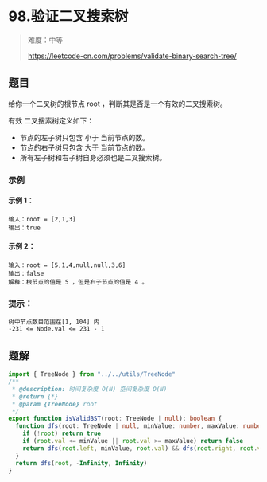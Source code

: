 # 98.验证二叉搜索树

> 难度：中等
>
> https://leetcode-cn.com/problems/validate-binary-search-tree/

## 题目

给你一个二叉树的根节点 root ，判断其是否是一个有效的二叉搜索树。

有效 二叉搜索树定义如下：

- 节点的左子树只包含 小于 当前节点的数。
- 节点的右子树只包含 大于 当前节点的数。
- 所有左子树和右子树自身必须也是二叉搜索树。

### 示例

#### 示例 1：

```
输入：root = [2,1,3]
输出：true
```

#### 示例 2：

```
输入：root = [5,1,4,null,null,3,6]
输出：false
解释：根节点的值是 5 ，但是右子节点的值是 4 。
```

### 提示：

```
树中节点数目范围在[1, 104] 内
-231 <= Node.val <= 231 - 1
```

## 题解

```typescript
import { TreeNode } from "../../utils/TreeNode"
/**
 * @description: 时间复杂度 O(N) 空间复杂度 O(N)
 * @return {*}
 * @param {TreeNode} root
 */
export function isValidBST(root: TreeNode | null): boolean {
  function dfs(root: TreeNode | null, minValue: number, maxValue: number): boolean {
    if (!root) return true
    if (root.val <= minValue || root.val >= maxValue) return false
    return dfs(root.left, minValue, root.val) && dfs(root.right, root.val, maxValue)
  }
  return dfs(root, -Infinity, Infinity)
}
```